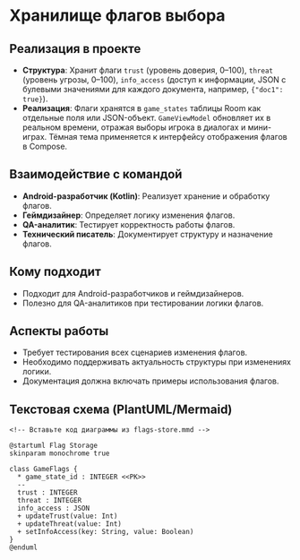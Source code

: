 # Хранилище флагов выбора

## Реализация в проекте
- **Структура**: Хранит флаги `trust` (уровень доверия, 0–100), `threat` (уровень угрозы, 0–100), `info_access` (доступ к информации, JSON с булевыми значениями для каждого документа, например, `{"doc1": true}`).
- **Реализация**: Флаги хранятся в `game_states` таблицы Room как отдельные поля или JSON-объект. `GameViewModel` обновляет их в реальном времени, отражая выборы игрока в диалогах и мини-играх. Тёмная тема применяется к интерфейсу отображения флагов в Compose.

## Взаимодействие с командой
- **Android-разработчик (Kotlin)**: Реализует хранение и обработку флагов.
- **Геймдизайнер**: Определяет логику изменения флагов.
- **QA-аналитик**: Тестирует корректность работы флагов.
- **Технический писатель**: Документирует структуру и назначение флагов.

## Кому подходит
- Подходит для Android-разработчиков и геймдизайнеров.
- Полезно для QA-аналитиков при тестировании логики флагов.

## Аспекты работы
- Требует тестирования всех сценариев изменения флагов.
- Необходимо поддерживать актуальность структуры при изменениях логики.
- Документация должна включать примеры использования флагов.

## Текстовая схема (PlantUML/Mermaid)
```mermaid
<!-- Вставьте код диаграммы из flags-store.mmd -->
```
```plantuml
@startuml Flag Storage
skinparam monochrome true

class GameFlags {
  * game_state_id : INTEGER <<PK>>
  -- 
  trust : INTEGER
  threat : INTEGER
  info_access : JSON
  + updateTrust(value: Int)
  + updateThreat(value: Int)
  + setInfoAccess(key: String, value: Boolean)
}
@enduml
``` 